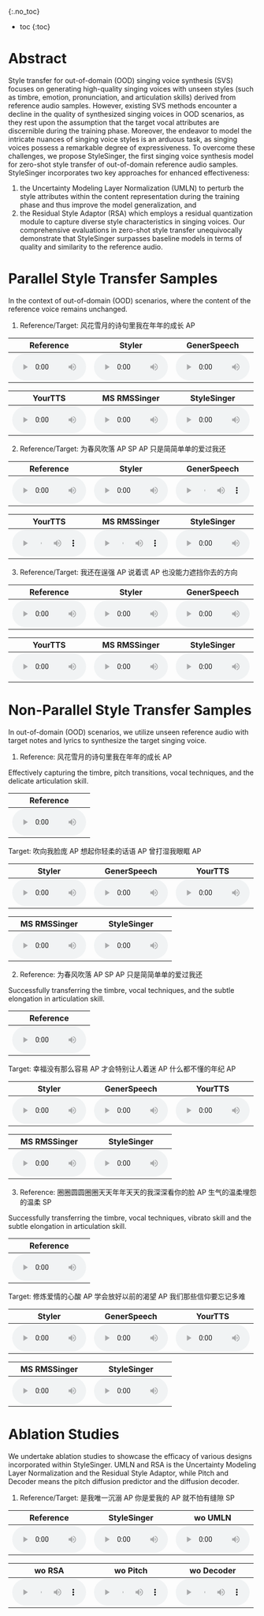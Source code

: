{:.no_toc}
* toc
{:toc}

# Abstract

Style transfer for out-of-domain (OOD) singing voice synthesis (SVS) focuses on generating high-quality singing voices with unseen styles (such as timbre, emotion, pronunciation, and articulation skills) derived from reference audio samples.
However, existing SVS methods encounter a decline in the quality of synthesized singing voices in OOD scenarios, as they rest upon the assumption that the target vocal attributes are discernible during the training phase.
Moreover, the endeavor to model the intricate nuances of singing voice styles is an arduous task, as singing voices possess a remarkable degree of expressiveness. 
To overcome these challenges, we propose StyleSinger, the first singing voice synthesis model for zero-shot style transfer of out-of-domain reference audio samples. 
StyleSinger incorporates two key approaches for enhanced effectiveness: 
1) the Uncertainty Modeling Layer Normalization (UMLN) to perturb the style attributes within the content representation during the training phase and thus improve the model generalization, and 
2) the Residual Style Adaptor (RSA) which employs a residual quantization module to capture diverse style characteristics in singing voices. 
Our comprehensive evaluations in zero-shot style transfer unequivocally demonstrate that StyleSinger surpasses baseline models in terms of quality and similarity to the reference audio.

# Parallel Style Transfer Samples

In the context of out-of-domain (OOD) scenarios, where the content of the reference voice remains unchanged.

1. Reference/Target: 风花雪月的诗句里我在年年的成长 AP
<table style='width: 100%;'>
	<thead>
		<tr>
			<th style="text-align: center">Reference</th>
			<th style="text-align: center">Styler</th>
			<th style="text-align: center">GenerSpeech</th>
		</tr>
	</thead>
	<tbody>
		<tr>
			<td style="text-align: center"><audio controls style="width: 150px;"><source src="wavs/parallel/ref/001.wav" type="audio/wav"></audio></td>
			<td style="text-align: center"><audio controls style="width: 150px;"><source src="wavs/parallel/styler/001.wav" type="audio/wav"></audio></td>
			<td style="text-align: center"><audio controls style="width: 150px;"><source src="wavs/parallel/speech/001.wav" type="audio/wav"></audio></td>
		</tr>
	</tbody>
</table>

<table style='width: 100%;'>
	<thead>
		<tr>
      			<th style="text-align: center">YourTTS</th>
			<th style="text-align: center">MS RMSSinger</th>
			<th style="text-align: center">StyleSinger</th>
		</tr>
	</thead>
	<tbody>
		<tr>
      			<td style="text-align: center"><audio controls style="width: 150px;"><source src="wavs/parallel/yourtts/001.wav" type="audio/wav"></audio></td>
			<td style="text-align: center"><audio controls style="width: 150px;"><source src="wavs/parallel/rms/001.wav" type="audio/wav"></audio></td>
      			<td style="text-align: center"><audio controls style="width: 150px;"><source src="wavs/parallel/styesinger/001.wav" type="audio/wav"></audio></td>
		</tr>
	</tbody>
</table>

2. Reference/Target: 为春风吹落 AP SP AP 只是简简单单的爱过我还
<table style='width: 100%;'>
	<thead>
		<tr>
			<th style="text-align: center">Reference</th>
			<th style="text-align: center">Styler</th>
			<th style="text-align: center">GenerSpeech</th>
		</tr>
	</thead>
	<tbody>
		<tr>
			<td style="text-align: center"><audio controls style="width: 150px;"><source src="wavs/parallel/ref/002.wav" type="audio/wav"></audio></td>
			<td style="text-align: center"><audio controls style="width: 150px;"><source src="wavs/parallel/styler/002.wav" type="audio/wav"></audio></td>
			<td style="text-align: center"><audio controls style="width: 150px;"><source src="wavs/parallel/speech/002.wav" type="audio/wav"></audio></td>
		</tr>
	</tbody>
</table>

<table style='width: 100%;'>
	<thead>
		<tr>
      			<th style="text-align: center">YourTTS</th>
			<th style="text-align: center">MS RMSSinger</th>
			<th style="text-align: center">StyleSinger</th>
		</tr>
	</thead>
	<tbody>
		<tr>
      			<td style="text-align: center"><audio controls style="width: 150px;"><source src="wavs/parallel/yourtts/002.wav" type="audio/wav"></audio></td>
			<td style="text-align: center"><audio controls style="width: 150px;"><source src="wavs/parallel/rms/002.wav" type="audio/wav"></audio></td>
      			<td style="text-align: center"><audio controls style="width: 150px;"><source src="wavs/parallel/styesinger/002.wav" type="audio/wav"></audio></td>
		</tr>
	</tbody>
</table>

3. Reference/Target: 我还在逞强 AP 说着谎 AP 也没能力遮挡你去的方向
<table style='width: 100%;'>
	<thead>
		<tr>
			<th style="text-align: center">Reference</th>
			<th style="text-align: center">Styler</th>
			<th style="text-align: center">GenerSpeech</th>
		</tr>
	</thead>
	<tbody>
		<tr>
			<td style="text-align: center"><audio controls style="width: 150px;"><source src="wavs/parallel/ref/003.wav" type="audio/wav"></audio></td>
			<td style="text-align: center"><audio controls style="width: 150px;"><source src="wavs/parallel/styler/003.wav" type="audio/wav"></audio></td>
			<td style="text-align: center"><audio controls style="width: 150px;"><source src="wavs/parallel/speech/003.wav" type="audio/wav"></audio></td>
		</tr>
	</tbody>
</table>

<table style='width: 100%;'>
	<thead>
		<tr>
      			<th style="text-align: center">YourTTS</th>
			<th style="text-align: center">MS RMSSinger</th>
			<th style="text-align: center">StyleSinger</th>
		</tr>
	</thead>
	<tbody>
		<tr>
      			<td style="text-align: center"><audio controls style="width: 150px;"><source src="wavs/parallel/yourtts/003.wav" type="audio/wav"></audio></td>
			<td style="text-align: center"><audio controls style="width: 150px;"><source src="wavs/parallel/rms/003.wav" type="audio/wav"></audio></td>
      			<td style="text-align: center"><audio controls style="width: 150px;"><source src="wavs/parallel/styesinger/003.wav" type="audio/wav"></audio></td>
		</tr>
	</tbody>
</table>

# Non-Parallel Style Transfer Samples

In out-of-domain (OOD) scenarios, we utilize unseen reference audio with target notes and lyrics to synthesize the target singing voice. 

1. Reference: 风花雪月的诗句里我在年年的成长 AP

Effectively capturing the timbre, pitch transitions, vocal techniques, and the delicate articulation skill.
<table style='width: 33.3%;'>
	<thead>
		<tr>
			<th style="text-align: center">Reference</th>
		</tr>
	</thead>
	<tbody>
		<tr>
			<td style="text-align: center"><audio controls style="width: 150px;"><source src="wavs/nonparallel/ref/001.wav" type="audio/wav"></audio></td>
		</tr>
	</tbody>
</table>

Target: 吹向我脸庞 AP 想起你轻柔的话语 AP 曾打湿我眼眶 AP
<table style='width: 100%;'>
	<thead>
		<tr>
			<th style="text-align: center">Styler</th>
			<th style="text-align: center">GenerSpeech</th>
      			<th style="text-align: center">YourTTS</th>
		</tr>
	</thead>
	<tbody>
		<tr>
			<td style="text-align: center"><audio controls style="width: 150px;"><source src="wavs/nonparallel/styler/001.wav" type="audio/wav"></audio></td>
			<td style="text-align: center"><audio controls style="width: 150px;"><source src="wavs/nonparallel/generspeech/001.wav" type="audio/wav"></audio></td>
      			<td style="text-align: center"><audio controls style="width: 150px;"><source src="wavs/nonparallel/yourtts/001.wav" type="audio/wav"></audio></td>
		</tr>
	</tbody>
</table>

<table style='width: 66.7%;'>
	<thead>
		<tr>
			<th style="text-align: center">MS RMSSinger</th>
			<th style="text-align: center">StyleSinger</th>
		</tr>
	</thead>
	<tbody>
		<tr>
			<td style="text-align: center"><audio controls style="width: 150px;"><source src="wavs/nonparallel/rmssinger/001.wav" type="audio/wav"></audio></td>
      			<td style="text-align: center"><audio controls style="width: 150px;"><source src="wavs/nonparallel/stylesinger/001.wav" type="audio/wav"></audio></td>
		</tr>
	</tbody>
</table>

2. Reference: 为春风吹落 AP SP AP 只是简简单单的爱过我还

Successfully transferring the timbre, vocal techniques, and the subtle elongation in articulation skill.
<table style='width: 33.3%;'>
	<thead>
		<tr>
			<th style="text-align: center">Reference</th>
		</tr>
	</thead>
	<tbody>
		<tr>
			<td style="text-align: center"><audio controls style="width: 150px;"><source src="wavs/nonparallel/ref/002.wav" type="audio/wav"></audio></td>
		</tr>
	</tbody>
</table>

Target: 幸福没有那么容易 AP 才会特别让人着迷 AP 什么都不懂的年纪 AP
<table style='width: 100%;'>
	<thead>
		<tr>
			<th style="text-align: center">Styler</th>
			<th style="text-align: center">GenerSpeech</th>
      			<th style="text-align: center">YourTTS</th>
		</tr>
	</thead>
	<tbody>
		<tr>
			<td style="text-align: center"><audio controls style="width: 150px;"><source src="wavs/nonparallel/styler/002.wav" type="audio/wav"></audio></td>
			<td style="text-align: center"><audio controls style="width: 150px;"><source src="wavs/nonparallel/generspeech/002.wav" type="audio/wav"></audio></td>
      			<td style="text-align: center"><audio controls style="width: 150px;"><source src="wavs/nonparallel/yourtts/002.wav" type="audio/wav"></audio></td>
		</tr>
	</tbody>
</table>

<table style='width: 66.7%;'>
	<thead>
		<tr>
			<th style="text-align: center">MS RMSSinger</th>
			<th style="text-align: center">StyleSinger</th>
		</tr>
	</thead>
	<tbody>
		<tr>
			<td style="text-align: center"><audio controls style="width: 150px;"><source src="wavs/nonparallel/rmssinger/002.wav" type="audio/wav"></audio></td>
      			<td style="text-align: center"><audio controls style="width: 150px;"><source src="wavs/nonparallel/stylesinger/002.wav" type="audio/wav"></audio></td>
		</tr>
	</tbody>
</table>

3. Reference: 圈圈圆圆圈圈天天年年天天的我深深看你的脸 AP 生气的温柔埋怨的温柔 SP

Successfully transferring the timbre, vocal techniques, vibrato skill and the subtle elongation in articulation skill.
<table style='width: 33.3%;'>
	<thead>
		<tr>
			<th style="text-align: center">Reference</th>
		</tr>
	</thead>
	<tbody>
		<tr>
			<td style="text-align: center"><audio controls style="width: 150px;"><source src="wavs/nonparallel/ref/003.wav" type="audio/wav"></audio></td>
		</tr>
	</tbody>
</table>

Target: 修炼爱情的心酸 AP 学会放好以前的渴望 AP 我们那些信仰要忘记多难
<table style='width: 100%;'>
	<thead>
		<tr>
			<th style="text-align: center">Styler</th>
			<th style="text-align: center">GenerSpeech</th>
      			<th style="text-align: center">YourTTS</th>
		</tr>
	</thead>
	<tbody>
		<tr>
			<td style="text-align: center"><audio controls style="width: 150px;"><source src="wavs/nonparallel/styler/003.wav" type="audio/wav"></audio></td>
			<td style="text-align: center"><audio controls style="width: 150px;"><source src="wavs/nonparallel/generspeech/003.wav" type="audio/wav"></audio></td>
      			<td style="text-align: center"><audio controls style="width: 150px;"><source src="wavs/nonparallel/yourtts/003.wav" type="audio/wav"></audio></td>
		</tr>
	</tbody>
</table>

<table style='width: 66.7%;'>
	<thead>
		<tr>
			<th style="text-align: center">MS RMSSinger</th>
			<th style="text-align: center">StyleSinger</th>
		</tr>
	</thead>
	<tbody>
		<tr>
			<td style="text-align: center"><audio controls style="width: 150px;"><source src="wavs/nonparallel/rmssinger/003.wav" type="audio/wav"></audio></td>
      			<td style="text-align: center"><audio controls style="width: 150px;"><source src="wavs/nonparallel/stylesinger/003.wav" type="audio/wav"></audio></td>
		</tr>
	</tbody>
</table>


# Ablation Studies

We undertake ablation studies to showcase the efficacy of various designs incorporated within StyleSinger.
UMLN and RSA is the Uncertainty Modeling Layer Normalization and the Residual Style Adaptor, while Pitch and Decoder means the pitch diffusion predictor and the diffusion decoder.

1. Reference/Target: 是我唯一沉溺 AP 你是爱我的 AP 就不怕有缝隙 SP
<table style='width: 100%;'>
	<thead>
		<tr>
			<th style="text-align: center">Reference</th>
			<th style="text-align: center">StyleSinger</th>
			<th style="text-align: center">wo UMLN</th>
		</tr>
	</thead>
	<tbody>
		<tr>
			<td style="text-align: center"><audio controls style="width: 150px;"><source src="wavs/ablation/ref/001.wav" type="audio/wav"></audio></td>
			<td style="text-align: center"><audio controls style="width: 150px;"><source src="wavs/ablation/stylesinger/001.wav" type="audio/wav"></audio></td>
			<td style="text-align: center"><audio controls style="width: 150px;"><source src="wavs/ablation/wo umln/001.wav" type="audio/wav"></audio></td>
		</tr>
	</tbody>
</table>

<table style='width: 100%;'>
	<thead>
		<tr>
      			<th style="text-align: center">wo RSA</th>
			<th style="text-align: center">wo Pitch</th>
			<th style="text-align: center">wo Decoder</th>
		</tr>
	</thead>
	<tbody>
		<tr>
      			<td style="text-align: center"><audio controls style="width: 150px;"><source src="wavs/ablation/wo dsa/001.wav" type="audio/wav"></audio></td>
			<td style="text-align: center"><audio controls style="width: 150px;"><source src="wavs/ablation/wo ppdp/001.wav" type="audio/wav"></audio></td>
      			<td style="text-align: center"><audio controls style="width: 150px;"><source src="wavs/ablation/wo decoder/001.wav" type="audio/wav"></audio></td>
		</tr>
	</tbody>
</table>
